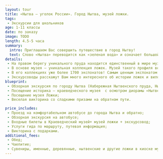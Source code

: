 ```yaml
---
layout: tour
title: «Нытва – уголок России». Город Нытва, музей ложки.
tags:
 - Экскурсии для школьников
age: 1-11 классы
date: по заказу
image: TODO
length: 4.5-5 часа
summary:
  intro: Приглашаем Вас совершить путешествие в город Нытву!
  text: Слово «Нытва» переводится как «зеленая вода» и означает большой пруд, на берегах которого строился и развивался г. Нытва. Мы увидим крупнейший в Пермском крае, а многие считают, что и во всей Европе пруд. Он растянулся на 7 км в длину, и на 1.5 км в ширину!
details:
 - На правом берегу уникального пруда находится единственный в мире музей ложки.
 - В основе музея – уникальная коллекция ложек. Музей такого профиля возник именно в Нытве потому, что местный металлургический завод обеспечивал ложками и прочими столовыми приборами чуть ли не пол-России.
 - В его коллекциях уже более 1700 экспонатов! Самым ценным экспонатом являются ложки ломоватовской археологической культуры VII-VIII вв. Точно такие же хранятся в Экрмитаже!
 - Экскурсоводы расскажут Вам много интересного об истории ложек и вилок, их видах, ложках разных народов, традициях и обрядах, а также об этикете сервировки и правилах поведения за столом. Будет интересно и полезно!
blueprint:
 - Обзорная экскурсия по городу Нытва (Набережная Нытвенского пруда, Нытвенский металлургический завод,  храм,  старинная купеческая улица и  т.д.);
 - Посещение историка – краеведческого музея  с осмотром диорамы «Нытвенская ярмарка»;
 - Посещение музея Ложки;
 - Веселая викторина со сладкими призами на обратном пути.

price_includes:
 - Проезд на комфортабельном автобусе до города Нытва и обратно;
 - Обзорная экскурсия на автобусе;
 - Входные билеты в Краеведческий музей+ музей ложки + экскурсовод;
 - Услуги гида по маршруту, путевая информация;
 - Викторина с подарками.
additional_fees:
 - Обед;
 - Чаепитие;
 - Сувениры, именные, деревянные, нытвенские и другие ложки в киоске музея;
---
```

